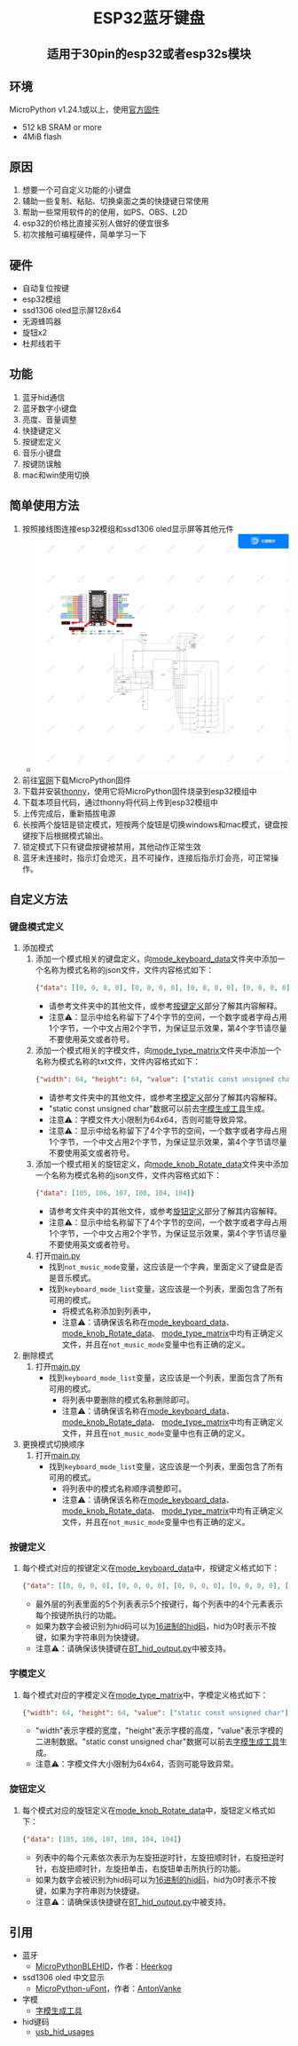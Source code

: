 <h1 align="center">ESP32蓝牙键盘</h1>
<h2 align="center">适用于30pin的esp32或者esp32s模块</h2>

## 环境
MicroPython v1.24.1或以上，使用[官方固件](https://micropython.org/download/ESP32_GENERIC/)
- 512 kB SRAM or more
- 4MiB flash

## 原因
1. 想要一个可自定义功能的小键盘
2. 辅助一些复制、粘贴、切换桌面之类的快捷键日常使用
3. 帮助一些常用软件的的使用，如PS、OBS、L2D
4. esp32的价格比直接买别人做好的便宜很多
5. 初次接触可编程硬件，简单学习一下

## 硬件
- 自动复位按键
- esp32模组
- ssd1306 oled显示屏128x64
- 无源蜂鸣器
- 旋钮x2
- 杜邦线若干

## 功能
1. 蓝牙hid通信
2. 蓝牙数字小键盘
3. 亮度、音量调整
4. 快捷键定义
5. 按键宏定义
6. 音乐小键盘
7. 按键防误触
8. mac和win使用切换

## 简单使用方法
1. 按照接线图连接esp32模组和ssd1306 oled显示屏等其他元件
   - ![wiring_diagram.svg](wiring_diagram.svg)
2. 前往[官网](https://micropython.org/download/ESP32_GENERIC/)下载MicroPython固件
3. 下载并安装[thonny](https://thonny.org/)，使用它将MicroPython固件烧录到esp32模组中
4. 下载本项目代码，通过thonny将代码上传到esp32模组中
5. 上传完成后，重新插拔电源
6. 长按两个旋钮是锁定模式，短按两个旋钮是切换windows和mac模式，键盘按键按下后根据模式输出。
7. 锁定模式下只有键盘按键被禁用，其他动作正常生效
8. 蓝牙未连接时，指示灯会熄灭，且不可操作，连接后指示灯会亮，可正常操作。

## 自定义方法
### 键盘模式定义
1. 添加模式
   1. 添加一个模式相关的键盘定义，向[mode_keyboard_data](BTkeyboard%2Fmode_keyboard_data)文件夹中添加一个名称为模式名称的json文件，文件内容格式如下：
       ```json
       {"data": [[0, 0, 0, 0], [0, 0, 0, 0], [0, 0, 0, 0], [0, 0, 0, 0], [0, 0, 0, 0]]}
       ```
      - 请参考文件夹中的其他文件，或参考[按键定义](#按键定义)部分了解其内容解释。
      - 注意⚠️：显示中给名称留下了4个字节的空间，一个数字或者字母占用1个字节，一个中文占用2个字节，为保证显示效果，第4个字节请尽量不要使用英文或者符号。
   2. 添加一个模式相关的字模文件，向[mode_type_matrix](BTkeyboard%2Fmode_type_matrix)文件夹中添加一个名称为模式名称的txt文件，文件内容格式如下：
      ```json
      {"width": 64, "height": 64, "value": ["static const unsigned char"]}
      ```
      - 请参考文件夹中的其他文件，或参考[字模定义](#字模定义)部分了解其内容解释。
      - "static const unsigned char"数据可以前去[字模生成工具](https://www.zhetao.com/fontarray.html)生成。
      - 注意⚠️：字模文件大小限制为64x64，否则可能导致异常。
      - 注意⚠️：显示中给名称留下了4个字节的空间，一个数字或者字母占用1个字节，一个中文占用2个字节，为保证显示效果，第4个字节请尽量不要使用英文或者符号。
   3. 添加一个模式相关的旋钮定义，向[mode_knob_Rotate_data](BTkeyboard%2Fmode_knob_Rotate_data)文件夹中添加一个名称为模式名称的json文件，文件内容格式如下：
      ```json
      {"data": [105, 106, 107, 108, 104, 104]}
      ```
      - 请参考文件夹中的其他文件，或参考[旋钮定义](#旋钮定义)部分了解其内容解释。
      - 注意⚠️：显示中给名称留下了4个字节的空间，一个数字或者字母占用1个字节，一个中文占用2个字节，为保证显示效果，第4个字节请尽量不要使用英文或者符号。
   4. 打开[main.py](main.py)
      - 找到`not_music_mode`变量，这应该是一个字典，里面定义了键盘是否是音乐模式。
      - 找到`keyboard_mode_list`变量，这应该是一个列表，里面包含了所有可用的模式。
        - 将模式名称添加到列表中，
        - 注意⚠️：请确保该名称在[mode_keyboard_data](BTkeyboard%2Fmode_keyboard_data)、
        [mode_knob_Rotate_data](BTkeyboard%2Fmode_knob_Rotate_data)、
        [mode_type_matrix](BTkeyboard%2Fmode_type_matrix)中均有正确定义文件，并且在`not_music_mode`变量中也有正确的定义。
2. 删除模式
   1. 打开[main.py](main.py)
      - 找到`keyboard_mode_list`变量，这应该是一个列表，里面包含了所有可用的模式。
        - 将列表中要删除的模式名称删除即可。
        - 注意⚠️：请确保该名称在[mode_keyboard_data](BTkeyboard%2Fmode_keyboard_data)、
        [mode_knob_Rotate_data](BTkeyboard%2Fmode_knob_Rotate_data)、
        [mode_type_matrix](BTkeyboard%2Fmode_type_matrix)中均有正确定义文件，并且在`not_music_mode`变量中也有正确的定义。
3. 更换模式切换顺序
   1. 打开[main.py](main.py)
      - 找到`keyboard_mode_list`变量，这应该是一个列表，里面包含了所有可用的模式。
        - 将列表中的模式名称顺序调整即可。
        - 注意⚠️：请确保该名称在[mode_keyboard_data](BTkeyboard%2Fmode_keyboard_data)、
        [mode_knob_Rotate_data](BTkeyboard%2Fmode_knob_Rotate_data)、
        [mode_type_matrix](BTkeyboard%2Fmode_type_matrix)中均有正确定义文件，并且在`not_music_mode`变量中也有正确的定义。
### 按键定义
1. 每个模式对应的按键定义在[mode_keyboard_data](BTkeyboard%2Fmode_keyboard_data)中，按键定义格式如下：
   ```json
   {"data": [[0, 0, 0, 0], [0, 0, 0, 0], [0, 0, 0, 0], [0, 0, 0, 0], [0, 0, 0, 0]]}
   ```
   - 最外层的列表里面的5个列表表示5个按键行，每个列表中的4个元素表示每个按键所执行的功能。
   - 如果为数字会被识别为hid码可以为[16进制的hid码](https://www.freebsddiary.org/APC/usb_hid_usages)，hid为0时表示不按键，如果为字符串则为快捷键。
   - 注意⚠️：请确保该快捷键在[BT_hid_output.py](BTkeyboard%2FBT_hid_output.py)中被支持。
### 字模定义
1. 每个模式对应的字模定义在[mode_type_matrix](BTkeyboard%2Fmode_type_matrix)中，字模定义格式如下：
   ```json
   {"width": 64, "height": 64, "value": ["static const unsigned char"]}
   ```
   - "width"表示字模的宽度，"height"表示字模的高度，"value"表示字模的二进制数据。"static const unsigned char"数据可以前去[字模生成工具](https://www.zhetao.com/fontarray.html)生成。
   - 注意⚠️：字模文件大小限制为64x64，否则可能导致异常。
### 旋钮定义
1. 每个模式对应的旋钮定义在[mode_knob_Rotate_data](BTkeyboard%2Fmode_knob_Rotate_data)中，旋钮定义格式如下：
   ```json
   {"data": [105, 106, 107, 108, 104, 104]}
   ```
   - 列表中的每个元素依次表示为左旋扭逆时针，左旋扭顺时针，右旋扭逆时针，右旋扭顺时针，左旋扭单击，右旋钮单击所执行的功能。
   - 如果为数字会被识别为hid码可以为[16进制的hid码](https://www.freebsddiary.org/APC/usb_hid_usages)，hid为0时表示不按键，如果为字符串则为快捷键。
   - 注意⚠️：请确保该快捷键在[BT_hid_output.py](BTkeyboard%2FBT_hid_output.py)中被支持。
## 引用
- 蓝牙
  - [MicroPythonBLEHID](https://github.com/Heerkog/MicroPythonBLEHID)，作者：[Heerkog](https://github.com/Heerkog)
- ssd1306 oled 中文显示
  - [MicroPython-uFont](https://github.com/AntonVanke/MicroPython-uFont)，作者：[AntonVanke](https://github.com/AntonVanke)
- 字模
  - [字模生成工具](https://www.zhetao.com/fontarray.html)
- hid键码
  - [usb_hid_usages](https://www.freebsddiary.org/APC/usb_hid_usages)